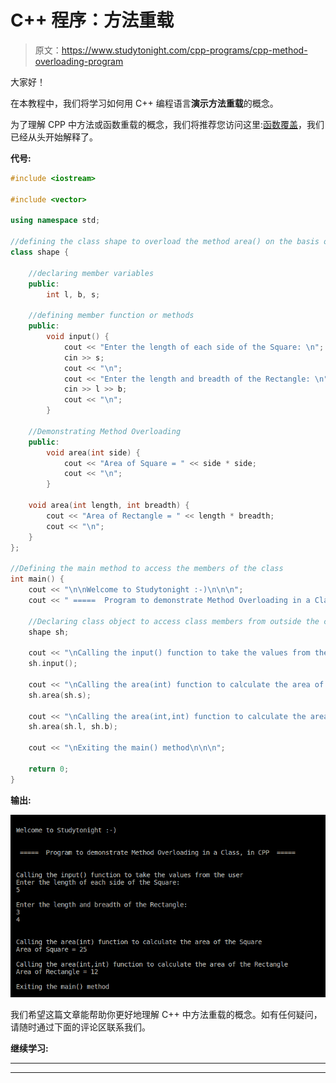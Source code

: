 # C++ 程序：方法重载

> 原文：<https://www.studytonight.com/cpp-programs/cpp-method-overloading-program>

大家好！

在本教程中，我们将学习如何用 C++ 编程语言**演示方法重载**的概念。

为了理解 CPP 中方法或函数重载的概念，我们将推荐您访问这里:[函数覆盖](https://www.studytonight.com/cpp/function-overloading.php)，我们已经从头开始解释了。

**代号:**

```cpp
#include <iostream>

#include <vector>

using namespace std;

//defining the class shape to overload the method area() on the basis of number of parameters.
class shape {

    //declaring member variables
    public:
        int l, b, s;

    //defining member function or methods
    public:
        void input() {
            cout << "Enter the length of each side of the Square: \n";
            cin >> s;
            cout << "\n";
            cout << "Enter the length and breadth of the Rectangle: \n";
            cin >> l >> b;
            cout << "\n";
        }

    //Demonstrating Method Overloading
    public:
        void area(int side) {
            cout << "Area of Square = " << side * side;
            cout << "\n";
        }

    void area(int length, int breadth) {
        cout << "Area of Rectangle = " << length * breadth;
        cout << "\n";
    }
};

//Defining the main method to access the members of the class
int main() {
    cout << "\n\nWelcome to Studytonight :-)\n\n\n";
    cout << " =====  Program to demonstrate Method Overloading in a Class, in CPP  ===== \n\n";

    //Declaring class object to access class members from outside the class
    shape sh;

    cout << "\nCalling the input() function to take the values from the user\n";
    sh.input();

    cout << "\nCalling the area(int) function to calculate the area of the Square\n";
    sh.area(sh.s);

    cout << "\nCalling the area(int,int) function to calculate the area of the Rectangle\n";
    sh.area(sh.l, sh.b);

    cout << "\nExiting the main() method\n\n\n";

    return 0;
}
```

**输出:**

![C++ method overloading](img/20eaf09de010a8073fb0dfd4ffda51d9.png)

我们希望这篇文章能帮助你更好地理解 C++ 中方法重载的概念。如有任何疑问，请随时通过下面的评论区联系我们。

**继续学习:**

* * *

* * *